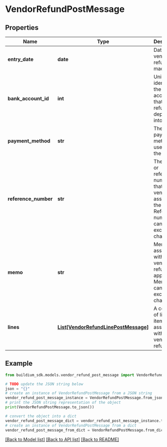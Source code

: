 # VendorRefundPostMessage


## Properties

Name | Type | Description | Notes
------------ | ------------- | ------------- | -------------
**entry_date** | **date** | Date the vendor refund was made. | 
**bank_account_id** | **int** | Unique identifier of the bank account that the refund was deposited into. | [optional] 
**payment_method** | **str** | The payment method used for the refund. | 
**reference_number** | **str** | The invoice or reference number that the vendor assigned to the refund. Reference number cannot exceed 45 characters. | [optional] 
**memo** | **str** | Memo associated with the vendor refund, if applicable. Memo cannot exceed 65 characters | [optional] 
**lines** | [**List[VendorRefundLinePostMessage]**](VendorRefundLinePostMessage.md) | A collection of line items associated with the vendor refund. | 

## Example

```python
from buildium_sdk.models.vendor_refund_post_message import VendorRefundPostMessage

# TODO update the JSON string below
json = "{}"
# create an instance of VendorRefundPostMessage from a JSON string
vendor_refund_post_message_instance = VendorRefundPostMessage.from_json(json)
# print the JSON string representation of the object
print(VendorRefundPostMessage.to_json())

# convert the object into a dict
vendor_refund_post_message_dict = vendor_refund_post_message_instance.to_dict()
# create an instance of VendorRefundPostMessage from a dict
vendor_refund_post_message_from_dict = VendorRefundPostMessage.from_dict(vendor_refund_post_message_dict)
```
[[Back to Model list]](../README.md#documentation-for-models) [[Back to API list]](../README.md#documentation-for-api-endpoints) [[Back to README]](../README.md)



